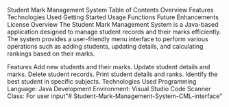 Student Mark Management System
Table of Contents
Overview
Features
Technologies Used
Getting Started
Usage
Functions
Future Enhancements
License
Overview
The Student Mark Management System is a Java-based application designed to manage student records and their marks efficiently. The system provides a user-friendly menu interface to perform various operations such as adding students, updating details, and calculating rankings based on their marks.

Features
Add new students and their marks.
Update student details and marks.
Delete student records.
Print student details and ranks.
Identify the best student in specific subjects.
Technologies Used
Programming Language: Java
Development Environment: Visual Studio Code
Scanner Class: For user input"# Student-Mark-Management-System-CML-interface" 
